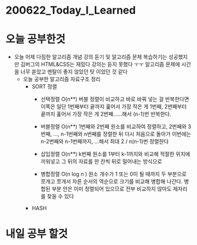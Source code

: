 # 200622_Today_I_Learned

# 오늘 공부한것
* 오늘 어제 다짐한 알고리즘 개념 강의 듣기 및 알고리즘 문제 복습하기는 성공했지만 김버그의 HTML&CSS는 재밌다 강의는 듣지 못했다 ㅜㅜ 알고리즘 문제에 시간을 너무 쏟았고 멘탈이 좋지 않았던 탓 이었던 것 같다
  * 오늘 공부한 알고리즘 자료구조 정리 
    * SORT 정렬
        * 선택정렬 O(n**) 버블 정렬이 비교하고 바로 바꿔 넣는 걸 반복한다면 이쪽은 일단 1번째부터 끝까지 훑어서 가장 작은 게 1번째, 2번째부터 끝까지 훑어서 가장 작은 게 2번째……해서 (n-1)번 반복한다.
        
        * 버블정렬 O(n**) 1번째와 2번째 원소를 비교하여 정렬하고, 2번째와 3번째, ..., n-1번째와 n번째를 정렬한 뒤 다시 처음으로 돌아가 이번에는 n-2번째와 n-1번째까지, ...해서 최대 2 / n(n-1)번 정렬한다
        
        * 삽입정렬 O(n**) k번째 원소를 1부터 k-1까지와 비교해 적절한 위치에 끼워넣고 그 뒤의 자료를 한 칸씩 뒤로 밀어내는 방식으로
        
        * 병합정렬 O(n log n ) 원소 개수가 1 또는 0이 될 때까지 두 부분으로 쪼개고 쪼개서 자른 순서의 역순으로 크기를 비교해 병합해 나간다. 병합된 부분 안은 이미 정렬되어 있으므로 전부 비교하지 않아도 제자리를 찾을 수 있다
    * HASH
          
# 내일 공부 할것
